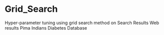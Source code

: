 # Grid_Search
Hyper-parameter tuning using grid search method on Search Results Web results  Pima Indians Diabetes Database
